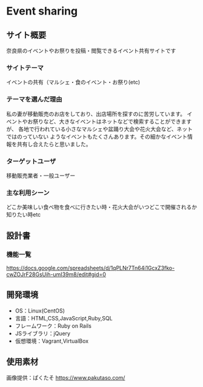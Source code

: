 # Event sharing

## サイト概要
奈良県のイベントやお祭りを投稿・閲覧できるイベント共有サイトです

### サイトテーマ
イベントの共有（マルシェ・食のイベント・お祭り(etc)

### テーマを選んだ理由
私の妻が移動販売のお店をしており、出店場所を探すのに苦労しています。
イベントやお祭りなど、大きなイベントはネットなどで検索することができますが、
各地で行われている小さなマルシェや盆踊り大会や花火大会など、ネットではのっていない
ようなイベントもたくさんあります。その細かなイベント情報を共有し合えたらと思いました。


### ターゲットユーザ
移動販売業者・一般ユーザー

### 主な利用シーン
どこか美味しい食べ物を食べに行きたい時・花火大会がいつどこで開催されるか知りたい時etc

## 設計書

### 機能一覧
https://docs.google.com/spreadsheets/d/1qPLNr7Tn64i1GcxZ3fko-cwZOJrF28GsUih-umI39m8/edit#gid=0

## 開発環境
- OS：Linux(CentOS)
- 言語：HTML,CSS,JavaScript,Ruby,SQL
- フレームワーク：Ruby on Rails
- JSライブラリ：jQuery
- 仮想環境：Vagrant,VirtualBox

## 使用素材
画像提供：ぱくたそ https://www.pakutaso.com/
